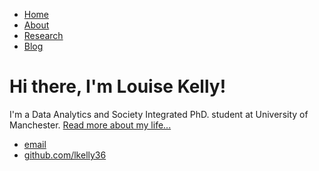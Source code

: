 <!DOCTYPE html>
<html>
	<head>
		<title>Louise Kelly</title>
		<!-- link to main stylesheet -->
		<link rel="stylesheet" type="text/css" href="/css/main.css">
	</head>
	<body>
		<nav>
    		<ul>
        		<li><a href="/">Home</a></li>
	        	<li><a href="/about">About</a></li>
        		<li><a href="/research">Research</a></li>
        		<li><a href="/blog">Blog</a></li>
    		</ul>
		</nav>
		<div class="container">
    		<div class="blurb">
        		<h1>Hi there, I'm Louise Kelly!</h1>
				<p>I'm a Data Analytics and Society Integrated PhD. student at University of Manchester. <a href="/about">Read more about my life...</a></p>
    		</div><!-- /.blurb -->
		</div><!-- /.container -->
		<footer>
    		<ul>
        		<li><a href="mailto:louise.kelly-2@postgrad.manchester.ac.uk">email</a></li>
        		<li><a href="https://github.com/lkelly36">github.com/lkelly36</a></li>
			</ul>
		</footer>
	</body>
</html>
